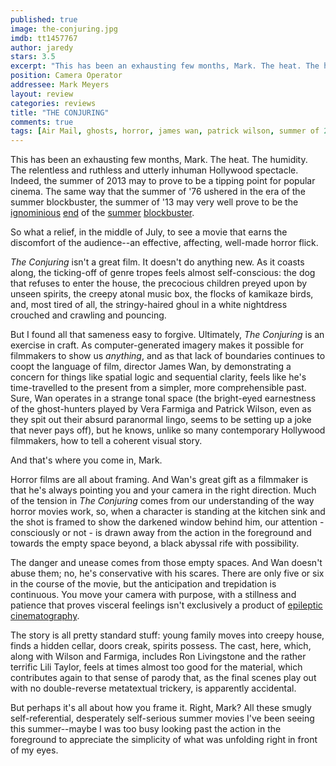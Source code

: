 ```yaml
---
published: true
image: the-conjuring.jpg
imdb: tt1457767
author: jaredy
stars: 3.5
excerpt: "This has been an exhausting few months, Mark. The heat. The humidity. The relentless and ruthless and utterly inhuman Hollywood spectacle. Indeed, the summer of 2013 may to prove to be a tipping point for popular cinema. The same way that the summer of '76 ushered in the era of the summer blockbuster, the summer of '13 may very well prove to be the ignominious end of the summer blockbuster."
position: Camera Operator
addressee: Mark Meyers
layout: review
categories: reviews
title: "THE CONJURING"
comments: true
tags: [Air Mail, ghosts, horror, james wan, patrick wilson, summer of 2013, suspense, the conjuring, Uncategorized, vera farmiga]
---
```

This has been an exhausting few months, Mark. The heat. The humidity. The relentless and ruthless and utterly inhuman Hollywood spectacle. Indeed, the summer of 2013 may to prove to be a tipping point for popular cinema. The same way that the summer of '76 ushered in the era of the summer blockbuster, the summer of '13 may very well prove to be the [ignominious][1] [end][2] of the [summer][3] [blockbuster][4].  

   [1]: /content/2013/6/14/man-of-steel.html
   [2]: /content/2013/6/28/white-house-down.html
   [3]: /content/2013/6/19/world-war-z.html
   [4]: /content/2013/6/5/out-of-darkness-revisiting-the-wrath-of-khan.html

So what a relief, in the middle of July, to see a movie that earns the discomfort of the audience--an effective, affecting, well-made horror flick.

_The Conjuring_ isn't a great film. It doesn't do anything new. As it coasts along, the ticking-off of genre tropes feels almost self-conscious: the dog that refuses to enter the house, the precocious children preyed upon by unseen spirits, the creepy atonal music box, the flocks of kamikaze birds, and, most tired of all, the stringy-haired ghoul in a white nightdress crouched and crawling and pouncing.

But I found all that sameness easy to forgive. Ultimately, _The Conjuring_ is an exercise in craft. As computer-generated imagery makes it possible for filmmakers to show us _anything_, and as that lack of boundaries continues to coopt the language of film, director James Wan, by demonstrating a concern for things like spatial logic and sequential clarity, feels like he's time-travelled to the present from a simpler, more comprehensible past. Sure, Wan operates in a strange tonal space (the bright-eyed earnestness of the ghost-hunters played by Vera Farmiga and Patrick Wilson, even as they spit out their absurd paranormal lingo, seems to be setting up a joke that never pays off), but he knows, unlike so many contemporary Hollywood filmmakers, how to tell a coherent visual story.

And that's where you come in, Mark.

 Horror films are all about framing. And Wan's great gift as a filmmaker is that he's always pointing you and your camera in the right direction. Much of the tension in _The Conjuring_ comes from our understanding of the way horror movies work, so, when a character is standing at the kitchen sink and the shot is framed to show the darkened window behind him, our attention - consciously or not - is drawn away from the action in the foreground and towards the empty space beyond, a black abyssal rife with possibility.

The danger and unease comes from those empty spaces. And Wan doesn't abuse them; no, he's conservative with his scares. There are only five or six in the course of the movie, but the anticipation and trepidation is continuous. You move your camera with purpose, with a stillness and patience that proves visceral feelings isn't exclusively a product of [epileptic cinematography][5].

   [5]: /content/2013/6/19/world-war-z.html

The story is all pretty standard stuff: young family moves into creepy house, finds a hidden cellar, doors creak, spirits possess. The cast, here, which, along with Wilson and Farmiga, includes Ron Livingstone and the rather terrific Lili Taylor, feels at times almost too good for the material, which contributes again to that sense of parody that, as the final scenes play out with no double-reverse metatextual trickery, is apparently accidental.

But perhaps it's all about how you frame it. Right, Mark? All these smugly self-referential, desperately self-serious summer movies I've been seeing this summer--maybe I was too busy looking past the action in the foreground to appreciate the simplicity of what was unfolding right in front of my eyes.
